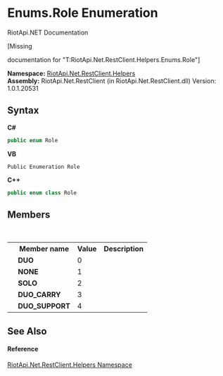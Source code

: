 # Enums.Role Enumeration
RiotApi.NET Documentation 

\[Missing <summary> documentation for "T:RiotApi.Net.RestClient.Helpers.Enums.Role"\]

**Namespace:**&nbsp;<a href="462957ad-7f36-13b9-0984-0a2de37ad030">RiotApi.Net.RestClient.Helpers</a><br />**Assembly:**&nbsp;RiotApi.Net.RestClient (in RiotApi.Net.RestClient.dll) Version: 1.0.1.20531

## Syntax

**C#**<br />
``` C#
public enum Role
```

**VB**<br />
``` VB
Public Enumeration Role
```

**C++**<br />
``` C++
public enum class Role
```


## Members
&nbsp;<table><tr><th></th><th>Member name</th><th>Value</th><th>Description</th></tr><tr><td /><td target="F:RiotApi.Net.RestClient.Helpers.Enums.Role.DUO">**DUO**</td><td>0</td><td /></tr><tr><td /><td target="F:RiotApi.Net.RestClient.Helpers.Enums.Role.NONE">**NONE**</td><td>1</td><td /></tr><tr><td /><td target="F:RiotApi.Net.RestClient.Helpers.Enums.Role.SOLO">**SOLO**</td><td>2</td><td /></tr><tr><td /><td target="F:RiotApi.Net.RestClient.Helpers.Enums.Role.DUO_CARRY">**DUO_CARRY**</td><td>3</td><td /></tr><tr><td /><td target="F:RiotApi.Net.RestClient.Helpers.Enums.Role.DUO_SUPPORT">**DUO_SUPPORT**</td><td>4</td><td /></tr></table>

## See Also


#### Reference
<a href="462957ad-7f36-13b9-0984-0a2de37ad030">RiotApi.Net.RestClient.Helpers Namespace</a><br />
